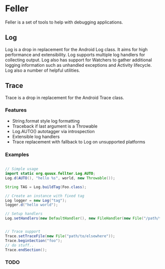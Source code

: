 # Feller


Feller is a set of tools to help with debugging applications.

## Log

Log is a drop in replacement for the Android Log class. It aims for high performance and extensibility.
Log supports multiple log handlers for collecting output.  Log also has support for Watchers to
gather additional logging information such as unhandled exceptions and Activity lifecycle. Log also
a number of helpful utilities.

## Trace

Trace is a drop in replacement for the Android Trace class.

### Features
- String.format style log formatting
- Traceback if last argument is a Throwable
- Log.AUTO() autotagger via introspection
- Extensible log handlers
- Trace replacement with fallback to Log on unsupported platforms

### Examples
```java

// Simple usage
import static org.quuux.fellter.Log.AUTO;
Log.d(AUTO(), "hello %s", world, new Throwable());

String TAG = Log.buildTag(Foo.class);

// Create an instance with fixed tag
Log logger = new Log("tag");
logger.d("hello world");

// Setup handlers
Log.setHandlers(new DefaultHandler(), new FileHandler(new File("/path/to/somewhere")));


// Trace support
Trace.setTraceFile(new File("path/to/elsewhere"));
Trace.beginSection("foo");
// do stuff..
Trace.endSection();
```

### TODO

